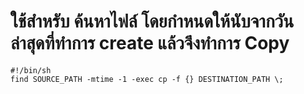 # ใช้สำหรับ ค้นหาไฟล์ โดยกำหนดให้นับจากวันล่าสุดที่ทำการ create แล้วจึงทำการ Copy
~~~
#!/bin/sh
find SOURCE_PATH -mtime -1 -exec cp -f {} DESTINATION_PATH \;
~~~
